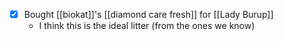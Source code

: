 - [x] Bought [[biokat]]'s [[diamond care fresh]] for [[Lady Burup]]
  - I think this is the ideal litter (from the ones we know)
